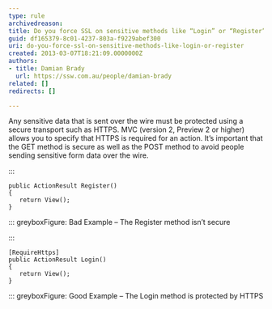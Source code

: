 ```yaml
---
type: rule
archivedreason: 
title: Do you force SSL on sensitive methods like “Login” or “Register”?
guid: df165379-8c01-4237-803a-f9229abef300
uri: do-you-force-ssl-on-sensitive-methods-like-login-or-register
created: 2013-03-07T18:21:09.0000000Z
authors:
- title: Damian Brady
  url: https://ssw.com.au/people/damian-brady
related: []
redirects: []

---
```


Any sensitive data that is sent over the wire must be protected using a secure transport such as HTTPS.  MVC (version 2, Preview 2 or higher) allows you to specify that HTTPS is required for an action.  It’s important that the GET method is secure as well as the POST method to avoid people sending sensitive form data over the wire.

<!--endintro-->


:::


```
public ActionResult Register()
{
   return View();
}
```


::: greyboxFigure: Bad Example – The Register method isn’t secure

:::


```
[RequireHttps]
public ActionResult Login()
{
   return View();
}
```


::: greyboxFigure: Good Example – The Login method is protected by HTTPS

